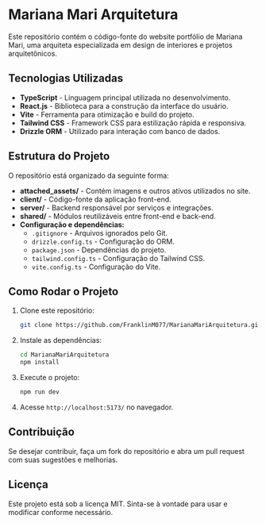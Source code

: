 # Mariana Mari Arquitetura

Este repositório contém o código-fonte do website portfólio de Mariana Mari, uma arquiteta especializada em design de interiores e projetos arquitetônicos.

## Tecnologias Utilizadas

- **TypeScript** - Linguagem principal utilizada no desenvolvimento.
- **React.js** - Biblioteca para a construção da interface do usuário.
- **Vite** - Ferramenta para otimização e build do projeto.
- **Tailwind CSS** - Framework CSS para estilização rápida e responsiva.
- **Drizzle ORM** - Utilizado para interação com banco de dados.

## Estrutura do Projeto

O repositório está organizado da seguinte forma:

- **attached_assets/** - Contém imagens e outros ativos utilizados no site.
- **client/** - Código-fonte da aplicação front-end.
- **server/** - Backend responsável por serviços e integrações.
- **shared/** - Módulos reutilizáveis entre front-end e back-end.
- **Configuração e dependências:**
  - `.gitignore` - Arquivos ignorados pelo Git.
  - `drizzle.config.ts` - Configuração do ORM.
  - `package.json` - Dependências do projeto.
  - `tailwind.config.ts` - Configuração do Tailwind CSS.
  - `vite.config.ts` - Configuração do Vite.

## Como Rodar o Projeto

1. Clone este repositório:
   ```sh
   git clone https://github.com/FranklinM077/MarianaMariArquitetura.git
   ```
2. Instale as dependências:
   ```sh
   cd MarianaMariArquitetura
   npm install
   ```
3. Execute o projeto:
   ```sh
   npm run dev
   ```
4. Acesse `http://localhost:5173/` no navegador.

## Contribuição

Se desejar contribuir, faça um fork do repositório e abra um pull request com suas sugestões e melhorias.

## Licença

Este projeto está sob a licença MIT. Sinta-se à vontade para usar e modificar conforme necessário.

